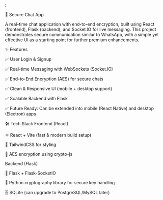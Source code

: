 :

🔐 Secure Chat App

A real-time chat application with end-to-end encryption, built using React (frontend), Flask (backend), and Socket.IO for live messaging. This project demonstrates secure communication similar to WhatsApp, with a simple yet effective UI as a starting point for further premium enhancements.

✨ Features

✅ User Login & Signup

✅ Real-time Messaging with WebSockets (Socket.IO)

✅ End-to-End Encryption (AES) for secure chats

✅ Clean & Responsive UI (mobile + desktop support)

✅ Scalable Backend with Flask

✅ Future Ready: Can be extended into mobile (React Native) and desktop (Electron) apps

🛠️ Tech Stack
Frontend (React)

⚛️ React + Vite (fast & modern build setup)

🎨 TailwindCSS for styling

🔐 AES encryption using crypto-js

Backend (Flask)

🐍 Flask + Flask-SocketIO

🔑 Python cryptography library for secure key handling

🗄️ SQLite (can upgrade to PostgreSQL/MySQL later)
